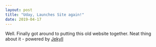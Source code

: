 ```yaml
---
layout: post
title: "Uday, Launches Site again!"
date: 2019-04-17
---
```


Well. Finally got around to putting this old website together. Neat thing about it - powered by [Jekyll](http://jekyllrb.com)
